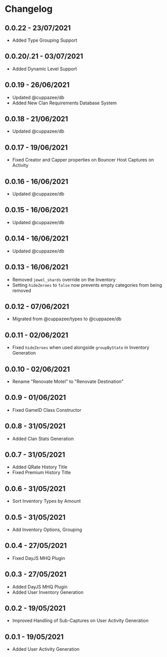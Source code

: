 # Changelog

## 0.0.22 - 23/07/2021
- Added Type Grouping Support
## 0.0.20/.21 - 03/07/2021
- Added Dynamic Level Support
## 0.0.19 - 26/06/2021
- Updated @cuppazee/db
- Added New Clan Requirements Database System
## 0.0.18 - 21/06/2021
- Updated @cuppazee/db
## 0.0.17 - 19/06/2021
- Fixed Creator and Capper properties on Bouncer Host Captures on Activity
## 0.0.16 - 16/06/2021
- Updated @cuppazee/db
## 0.0.15 - 16/06/2021
- Updated @cuppazee/db
## 0.0.14 - 16/06/2021
- Updated @cuppazee/db
## 0.0.13 - 16/06/2021
- Removed `jewel_shards` override on the Inventory
- Setting `hideZeroes` to `false` now prevents empty categories from being removed
## 0.0.12 - 07/06/2021
- Migrated from @cuppazee/types to @cuppazee/db
## 0.0.11 - 02/06/2021
- Fixed `hideZeroes` when used alongside `groupByState` in Inventory Generation
## 0.0.10 - 02/06/2021
- Rename "Renovate Motel" to "Renovate Destination"
## 0.0.9 - 01/06/2021
- Fixed GameID Class Constructor
## 0.0.8 - 31/05/2021
- Added Clan Stats Generation
## 0.0.7 - 31/05/2021
- Added QRate History Title
- Fixed Premium History Title
## 0.0.6 - 31/05/2021
- Sort Inventory Types by Amount
## 0.0.5 - 31/05/2021
- Add Inventory Options, Grouping
## 0.0.4 - 27/05/2021
- Fixed DayJS MHQ Plugin
## 0.0.3 - 27/05/2021
- Added DayJS MHQ Plugin
- Added User Inventory Generation
## 0.0.2 - 19/05/2021
- Improved Handling of Sub-Captures on User Activity Generation
## 0.0.1 - 19/05/2021
- Added User Activity Generation